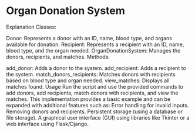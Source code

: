 # Organ Donation System
Explanation
Classes:

Donor: Represents a donor with an ID, name, blood type, and organs available for donation.
Recipient: Represents a recipient with an ID, name, blood type, and the organ needed.
OrganDonationSystem: Manages the donors, recipients, and matches.
Methods:

add_donor: Adds a donor to the system.
add_recipient: Adds a recipient to the system.
match_donors_recipients: Matches donors with recipients based on blood type and organ needed.
view_matches: Displays all matches found.
Usage
Run the script and use the provided commands to add donors, add recipients, match donors with recipients, and view the matches.
This implementation provides a basic example and can be expanded with additional features such as:
Error handling for invalid inputs.
Removing donors and recipients.
Persistent storage (using a database or file storage).
A graphical user interface (GUI) using libraries like Tkinter or a web interface using Flask/Django.

